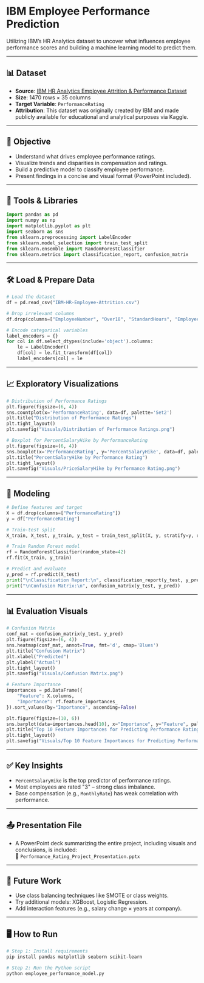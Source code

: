 # IBM Employee Performance Prediction

Utilizing IBM’s HR Analytics dataset to uncover what influences employee performance scores and building a machine learning model to predict them.

---

## 📊 Dataset
- **Source**: [IBM HR Analytics Employee Attrition & Performance Dataset](https://www.kaggle.com/datasets/pavansubhasht/ibm-hr-analytics-attrition-dataset)
- **Size**: 1470 rows × 35 columns
- **Target Variable**: `PerformanceRating`
- **Attribution**: This dataset was originally created by IBM and made publicly available for educational and analytical purposes via Kaggle.

---

## 📌 Objective
- Understand what drives employee performance ratings.
- Visualize trends and disparities in compensation and ratings.
- Build a predictive model to classify employee performance.
- Present findings in a concise and visual format (PowerPoint included).

---

## 🧪 Tools & Libraries
```python
import pandas as pd
import numpy as np
import matplotlib.pyplot as plt
import seaborn as sns
from sklearn.preprocessing import LabelEncoder
from sklearn.model_selection import train_test_split
from sklearn.ensemble import RandomForestClassifier
from sklearn.metrics import classification_report, confusion_matrix
```

---

## 🛠️ Load & Prepare Data
```python
# Load the dataset
df = pd.read_csv("IBM-HR-Employee-Attrition.csv")

# Drop irrelevant columns
df.drop(columns=["EmployeeNumber", "Over18", "StandardHours", "EmployeeCount"], inplace=True)

# Encode categorical variables
label_encoders = {}
for col in df.select_dtypes(include='object').columns:
    le = LabelEncoder()
    df[col] = le.fit_transform(df[col])
    label_encoders[col] = le
```

---

## 📈 Exploratory Visualizations
```python
# Distribution of Performance Ratings
plt.figure(figsize=(6, 4))
sns.countplot(x='PerformanceRating', data=df, palette='Set2')
plt.title("Distribution of Performance Ratings")
plt.tight_layout()
plt.savefig("Visuals/Distribution of Performance Ratings.png")

# Boxplot for PercentSalaryHike by PerformanceRating
plt.figure(figsize=(6, 4))
sns.boxplot(x='PerformanceRating', y='PercentSalaryHike', data=df, palette='Set3')
plt.title("PercentSalaryHike by Performance Rating")
plt.tight_layout()
plt.savefig("Visuals/PriceSalaryHike by Performance Rating.png")
```

---

## 🧠 Modeling
```python
# Define features and target
X = df.drop(columns=["PerformanceRating"])
y = df["PerformanceRating"]

# Train-test split
X_train, X_test, y_train, y_test = train_test_split(X, y, stratify=y, random_state=42)

# Train Random Forest model
rf = RandomForestClassifier(random_state=42)
rf.fit(X_train, y_train)

# Predict and evaluate
y_pred = rf.predict(X_test)
print("\nClassification Report:\n", classification_report(y_test, y_pred))
print("\nConfusion Matrix:\n", confusion_matrix(y_test, y_pred))
```

---

## 📊 Evaluation Visuals
```python
# Confusion Matrix
conf_mat = confusion_matrix(y_test, y_pred)
plt.figure(figsize=(6, 4))
sns.heatmap(conf_mat, annot=True, fmt='d', cmap='Blues')
plt.title("Confusion Matrix")
plt.xlabel("Predicted")
plt.ylabel("Actual")
plt.tight_layout()
plt.savefig("Visuals/Confusion Matrix.png")

# Feature Importance
importances = pd.DataFrame({
    "Feature": X.columns,
    "Importance": rf.feature_importances_
}).sort_values(by="Importance", ascending=False)

plt.figure(figsize=(10, 6))
sns.barplot(data=importances.head(10), x="Importance", y="Feature", palette="viridis")
plt.title("Top 10 Feature Importances for Predicting Performance Rating")
plt.tight_layout()
plt.savefig("Visuals/Top 10 Feature Importances for Predicting Performance Rating.png")
```

---

## ✅ Key Insights
- `PercentSalaryHike` is the top predictor of performance ratings.
- Most employees are rated "3" – strong class imbalance.
- Base compensation (e.g., `MonthlyRate`) has weak correlation with performance.

---

## 📤 Presentation File
- A PowerPoint deck summarizing the entire project, including visuals and conclusions, is included:  
  📄 `Performance_Rating_Project_Presentation.pptx`

---

## 🧠 Future Work
- Use class balancing techniques like SMOTE or class weights.
- Try additional models: XGBoost, Logistic Regression.
- Add interaction features (e.g., salary change × years at company).

---

## 🖥 How to Run
```bash
# Step 1: Install requirements
pip install pandas matplotlib seaborn scikit-learn

# Step 2: Run the Python script
python employee_performance_model.py
```
